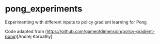 # pong_experiments
Experimenting with different inputs to policy gradient learning for Pong

Code adapted from (https://github.com/gameofdimension/policy-gradient-pong)[Andrej Karpathy]
